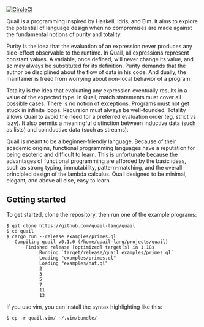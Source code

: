[![CircleCI](https://circleci.com/gh/quail-lang/quail.svg?style=svg)](https://circleci.com/gh/quail-lang/quail)

Quail is a programming inspired by Haskell, Idris, and Elm. It aims to explore
the potential of language design when no compromises are made against the
fundamental notions of purity and totality.

Purity is the idea that the evaluation of an expression never produces any
side-effect observable to the runtime. In Quail, all expressions represent
constant values. A variable, once defined, will never change its value, and so
may always be substituted for its definition. Purity demands that the author be
disciplined about the flow of data in his code. And dually, the maintainer is
freed from worrying about non-local behavior of a program.

Totality is the idea that evaluating any expression eventually results in a
value of the expected type. In Quail, match statements must cover all possible
cases. There is no notion of exceptions. Programs must not get stuck in
infinite loops. Recursion must always be well-founded. Totality allows Quail to
avoid the need for a preferred evaluation order (eg, strict vs lazy). It also
permits a meaningful distinction between inductive data (such as lists) and
coinductive data (such as streams).

Quail is meant to be a beginner-friendly language. Because of their academic
origins, functional programming languages have a reputation for being esoteric
and difficult to learn. This is unfortunate because the advantages of functional
programming are afforded by the basic ideas, such as strong typing, immutability,
pattern-matching, and the overall principled design of the lambda calculus. Quail
designed to be minimal, elegant, and above all else, easy to learn.

## Getting started

To get started, clone the repository, then run one of the example programs:

    $ git clone https://github.com/quail-lang/quail
    $ cd quail
    $ cargo run --release examples/primes.ql
       Compiling quail v0.1.0 (/home/quail-lang/projects/quail)
           Finished release [optimized] target(s) in 1.18s
                Running `target/release/quail examples/primes.ql`
                Loading "examples/primes.ql"
                Loading "examples/nat.ql"
                2
                3
                5
                7
                11
                13

If you use vim, you can install the syntax highlighting like this:

    $ cp -r quail.vim/ ~/.vim/bundle/
